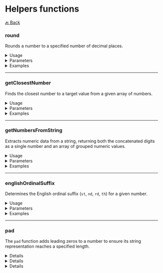 # Helpers functions

[🔙 Back](../../README.md)

### round

Rounds a number to a specified number of decimal places.

<details>

<summary>Usage</summary>

The `round` function provides precise rounding to a given number of decimal places using exponential notation. It ensures consistent behavior across various numeric edge cases.

```ts
import { round } from '@alessiofrittoli/math-utils'
// or
import { round } from '@alessiofrittoli/math-utils/helpers'

// Round a number to no decimal places
round( 5.678 ) 
// Output: 6

// Round a number to 2 decimal places
round( 5.678, 2 )
// Output: 5.68
```

</details>

<details>

<summary>Parameters</summary>

`number`\
Type: `number`\
The numeric value to round.

Must be a finite number.

---

`places` (optional)\
Type: `number`\
The number of decimal places to retain. Defaults to 0 (no decimal places).

`Returns`\
Type: `number`\
The rounded numeric value.

</details>

<details>

<summary>Examples</summary>

###### Round to No Decimal Places (Default)

```ts
round( 4.20 )
// Output: 4
round( 4.56 )
// Output: 5
```

###### Round to Specific Decimal Places

```ts
round( 4.19789, 2 )
// Output: 4.20
```

###### Round Negative Numbers

```ts
round( -3.14159, 3 )
// Output: -3.142
```

###### Round Large Numbers

```ts
round( 123456.789, 1 )
// Output: 123456.8
```

</details>

---

### getClosestNumber

Finds the closest number to a target value from a given array of numbers.

<details>

<summary>Usage</summary>

The `getClosestNumber` function iterates through an array of numbers to find the one closest to a specified target value.\
This can be useful in scenarios such as snapping to a predefined set of values or approximating a match.

```ts
import { getClosestNumber } from '@alessiofrittoli/math-utils'
// or
import { getClosestNumber } from '@alessiofrittoli/math-utils/helpers'

// Find the closest number
getClosestNumber( [ 1, 5, 10, 20 ], 7 ) 
// Output: 5
```

</details>

<details>

<summary>Parameters</summary>

`haystack`\
Type: `number[]`\
An array of numbers to search through.

Can be empty, in which case the function defaults to returning 0.\
If all elements are invalid or missing, it returns 0.

`needle`\
Type: `number`\
The target number to find the closest match for.

Must be a finite number.

`Returns`\
Type: `number`\
The number from the array that is closest to the target value (needle).

`Errors`
This function does not throw errors for invalid inputs like an empty array; it gracefully returns 0 by default.\
However, it expects both haystack and needle to be valid numeric types.

</details>

<details>

<summary>Examples</summary>

###### Basic Usage

```ts
getClosestNumber( [ 1, 5, 10, 20 ], 7 )
// Output: 5
```

###### Exact Match

```ts
getClosestNumber( [ 3, 7, 15 ], 7 )
// Output: 7
```

###### Empty Array

```ts
getClosestNumber( [], 10 )
// Output: 0
```

###### Negative Numbers

```ts
getClosestNumber( [ -10, -5, 0, 5 ], -7 )
// Output: -5
```

###### Equidistant Numbers

When the target number (`needle`) is equidistant from multiple numbers in the array (`haystack`), the "true" closest number could philosophically be considered _both_ or an _indeterminate state_. However, for practical and technical reasons, this function will return the first closest number found in the array.

```ts
getClosestNumber( [ -1, 1 ], 0 )
// Output: -1
// Explanation: Both -1 and 1 are equidistant from 0, but -1 is returned because it appears first in the array.

getClosestNumber( [ 1, -1 ], 0 )
// Output: 1
// Explanation: Both 1 and -1 are equidistant from 0, but 1 is returned because it appears first in the array.

```

</details>

---

### getNumbersFromString

Extracts numeric data from a string, returning both the concatenated digits as a single number and an array of grouped numeric values.

<details>

<summary>Usage</summary>

The `getNumbersFromString` function identifies sequences of digits in a string, concatenates them into a single numeric value, and returns an array of grouped numbers.\
This is particularly useful when dealing with mixed strings that contain numeric data.

```ts
import { getNumbersFromString } from '@alessiofrittoli/math-utils'
// or
import { getNumbersFromString } from '@alessiofrittoli/math-utils/helpers'

// Extract numbers from a string
getNumbersFromString( 'abc123def456ghi78' )
// Output: [ 12345678, [ 123, 456, 78 ] ]
```

</details>

<details>

<summary>Parameters</summary>

`string`\
Type: `string`\
The input string to process.

May contain any combination of letters, digits, symbols, or whitespace.\
If no digits are found, the function returns null for both elements of the tuple.

`Returns`\
Type: `readonly [number | null, number[] | null]`\
A tuple containing:

`number | null`: A single concatenated number from all digit groups, or null if no digits are found.\
`number[] | null`: An array of grouped numbers, or null if no digits are found.

</details>

<details>

<summary>Examples</summary>

###### Basic Extraction

```ts
getNumbersFromString( 'abc123xyz456' )
// Output: [ 123456, [ 123, 456 ] ]
```

###### No Digits in String

```ts
getNumbersFromString( 'Hello World!' )
// Output: [ null, null ]
```

###### Single Number in String

```ts
getNumbersFromString( 'Price: 99€' )
// Output: [ 99, [ 99 ] ]
```

###### Empty String

```ts
getNumbersFromString( '' )
// Output: [ null, null ]
```

###### Complex String with Symbols

```ts
getNumbersFromString( 'Order #123-456. Delivery in 7 days.' )
// Output: [ 1234567, [ 123, 456, 7 ] ]
```

</details>

---

### englishOrdinalSuffix

Determines the English ordinal suffix (`st`, `nd`, `rd`, `th`) for a given number.

<details>

<summary>Usage</summary>

The `englishOrdinalSuffix` function helps format numbers with the appropriate English ordinal suffix.\
This is commonly used in dates, rankings, and other ordered lists.

```ts
import { englishOrdinalSuffix } from '@alessiofrittoli/math-utils'
// or
import { englishOrdinalSuffix } from '@alessiofrittoli/math-utils/helpers'

// Get ordinal suffixes
englishOrdinalSuffix( 1 )	// Output: 'st'
englishOrdinalSuffix( 22 )	// Output: 'nd'
englishOrdinalSuffix( 33 )	// Output: 'rd'
englishOrdinalSuffix( 44 )	// Output: 'th'
```

</details>

<details>

<summary>Parameters</summary>

`number`\
Type: `number`\
The number for which to retrieve the ordinal suffix.

Should be a positive integer.
The function correctly handles special cases like 11, 12, and 13.

`Returns`\
Type: `string`\
The English ordinal suffix for the given number ('st', 'nd', 'rd', or 'th').

</details>

<details>

<summary>Examples</summary>

###### Basic Usage

```ts
englishOrdinalSuffix( 1 )	// Output: 'st'
englishOrdinalSuffix( 2 )	// Output: 'nd'
englishOrdinalSuffix( 3 )	// Output: 'rd'
englishOrdinalSuffix( 4 )	// Output: 'th'
```

###### Special Cases

```ts
englishOrdinalSuffix( 11 )	// Output: 'th'
englishOrdinalSuffix( 12 )	// Output: 'th'
englishOrdinalSuffix( 13 )	// Output: 'th'
```

###### Larger Numbers

```ts
englishOrdinalSuffix( 101 )	// Output: 'st'
englishOrdinalSuffix( 112 )	// Output: 'th'
englishOrdinalSuffix( 122 )	// Output: 'nd'
englishOrdinalSuffix( 123 )	// Output: 'rd'
```

</details>

---

### pad

The `pad` function adds leading zeros to a number to ensure its string representation reaches a specified length.

<details>

<sumamry>Parameters</sumamry>

| Parameter | Type     | Description                                               |
|-----------|----------|-----------------------------------------------------------|
| `number`  | `number` | The number to be padded with leading zeros.               |
| `length`  | `number` | The minimum length of the resulting string after padding. |

</details>

<details>

<sumamry>Returns</sumamry>

Type: `string`

A string representation of the input number, padded with leading zeros if its length is less than the specified length.

</details>

<details>

<sumamry>Usage</sumamry>

###### Padding a Short Number

```ts
import { pad } from '@alessiofrittoli/math-utils'
// or
import { pad } from '@alessiofrittoli/math-utils/helpers'

console.log( pad( 5, 3 ) )
// Outputs: "005"
```

###### No Padding Needed

```ts
import { pad } from '@alessiofrittoli/math-utils'
// or
import { pad } from '@alessiofrittoli/math-utils/helpers'

console.log( pad( 123, 3 ) ) 
// Outputs: "123"
```

###### Larger Numbers

```ts
import { pad } from '@alessiofrittoli/math-utils'
// or
import { pad } from '@alessiofrittoli/math-utils/helpers'

console.log( pad( 42, 5 ) ) 
// Outputs: "00042"
```

</details>